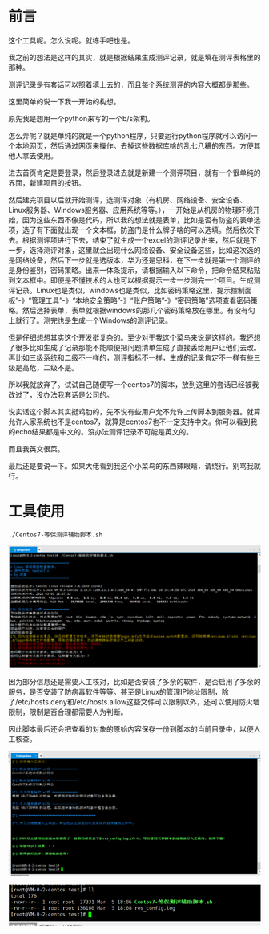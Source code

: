 # 前言

这个工具呢。怎么说呢。就练手吧也是。

我之前的想法是这样的其实，就是根据结果生成测评记录，就是填在测评表格里的那种。

测评记录是有套话可以照着填上去的，而且每个系统测评的内容大概都是那些。

这里简单的说一下我一开始的构想。

原先我是想用一个python来写的一个b/s架构。

怎么弄呢？就是单纯的就是一个python程序，只要运行python程序就可以访问一个本地网页，然后通过网页来操作。去掉这些数据库啥的乱七八糟的东西。方便其他人拿去使用。

进去首页肯定是要登录，然后登录进去就是新建一个测评项目，就有一个很单纯的界面，新建项目的按钮。

然后建完项目以后就开始测评，选测评对象（有机房、网络设备、安全设备、Linux服务器、Windows服务器、应用系统等等。），一开始是从机房的物理环境开始，因为这些东西不像是代码，所以我的想法就是表单，比如是否有防盗的表单选项，选了有下面就出现一个文本框，防盗门是什么牌子啥的可以选填。然后依次下去。根据测评项进行下去，结束了就生成一个excel的测评记录出来，然后就是下一步，选择测评对象，这里就会出现什么网络设备、安全设备这些，比如这次选的是网络设备，然后下一步就是选版本，华为还是思科，在下一步就是第一个测评的是身份鉴别，密码策略。出来一体条提示，请根据输入以下命令，把命令结果粘贴到文本框中。即便是不懂技术的人也可以根据提示一步一步测完一个项目。生成测评记录。Linux也是类似，windows也是类似，比如密码策略这里，提示控制面板”-》“管理工具”-》“本地安全策略”-》“账户策略”-》“密码策略”选项查看密码策略。然后选择表单，表单就根据windows的那几个密码策略放在哪里。有没有勾上就行了。测完也是生成一个Windows的测评记录。

但是仔细想想其实这个开发挺复杂的。至少对于我这个菜鸟来说是这样的。我还想了很多比如生成了记录那能不能顺便把问题清单生成了直接丢给用户让他们去改。再比如三级系统和二级不一样的，测评指标不一样，生成的记录肯定不一样有些三级是高危，二级不是。

所以我就放弃了。试试自己随便写一个centos7的脚本，放到这里的套话已经被我改过了，没办法我套话是公司的。

说实话这个脚本其实挺鸡肋的，先不说有些用户允不允许上传脚本到服务器。就算允许人家系统也不是centos7，就算是centos7也不一定支持中文。你可以看到我的echo结果都是中文的。没办法测评记录不可能是英文的。

而且我英文很菜。

最后还是要说一下。如果大佬看到我这个小菜鸟的东西辣眼睛，请绕行。别骂我就行。

# 工具使用

```
./Centos7-等保测评辅助脚本.sh
```



![image-20220305180928852](images/image-20220305180928852.png)

因为部分信息还是需要人工核对，比如是否安装了多余的软件，是否启用了多余的服务，是否安装了防病毒软件等等。甚至是Linux的管理IP地址限制，除了/etc/hosts.deny和/etc/hosts.allow这些文件可以限制以外，还可以使用防火墙限制，限制是否合理都需要人为判断。

因此脚本最后还会把查看的对象的原始内容保存一份到脚本的当前目录中，以便人工核查。

![image-20220305181007778](images/image-20220305181007778.png)

![image-20220305181439676](images/image-20220305181439676.png)
